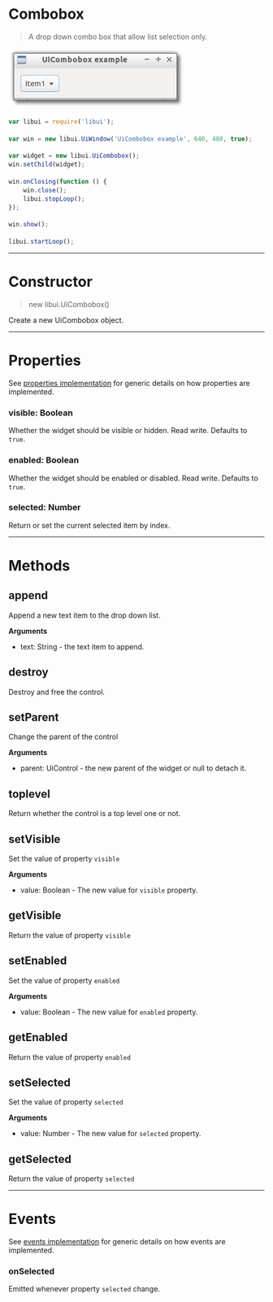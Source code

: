 
# Combobox

> A drop down combo box that allow list selection only.

![UiCombobox example](media/UiCombobox.png)

```js
var libui = require('libui');

var win = new libui.UiWindow('UiCombobox example', 640, 480, true);

var widget = new libui.UiCombobox();
win.setChild(widget);

win.onClosing(function () {
	win.close();
	libui.stopLoop();
});

win.show();

libui.startLoop();

```

---

# Constructor

> new libui.UiCombobox()

Create a new UiCombobox object.

---

# Properties

See [properties implementation](properties.md) for generic details on how properties are implemented.


### visible: Boolean

Whether the widget should be visible or hidden. 
Read write.
Defaults to `true`.



### enabled: Boolean

Whether the widget should be enabled or disabled. 
Read write.
Defaults to `true`.



### selected: Number

Return or set the current selected item by index.




---

# Methods


## append

Append a new text item to the drop down list.


**Arguments**

* text: String - the text item to append.



## destroy

Destroy and free the control.




## setParent

Change the parent of the control


**Arguments**

* parent: UiControl - the new parent of the widget or null to detach it.



## toplevel

Return whether the control is a top level one or not.




## setVisible

Set the value of property `visible`

**Arguments**

* value: Boolean - The new value for `visible` property.

## getVisible

Return the value of property `visible`



## setEnabled

Set the value of property `enabled`

**Arguments**

* value: Boolean - The new value for `enabled` property.

## getEnabled

Return the value of property `enabled`



## setSelected

Set the value of property `selected`

**Arguments**

* value: Number - The new value for `selected` property.

## getSelected

Return the value of property `selected`



---

# Events

See [events implementation](events.md) for generic details on how events are implemented.


### onSelected

Emitted whenever property `selected` change.




